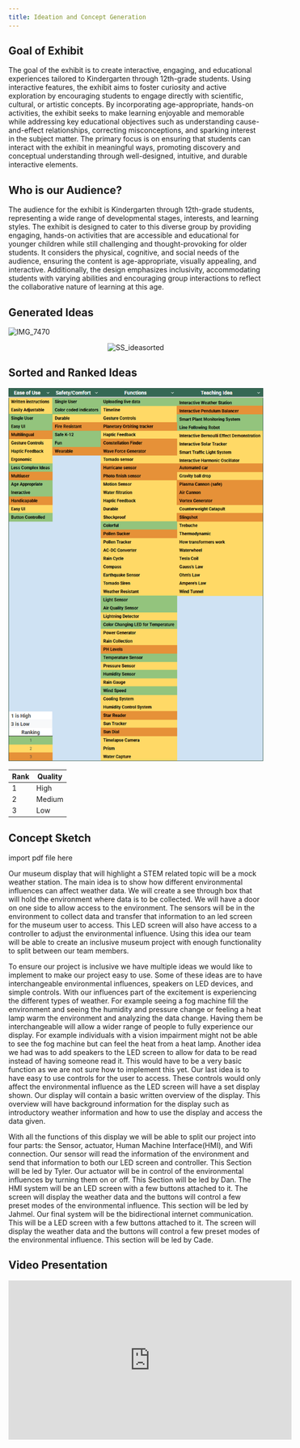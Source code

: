 ```yaml
---
title: Ideation and Concept Generation
---
```


## **Goal of Exhibit** 

The goal of the exhibit is to create interactive, engaging, and educational experiences tailored to Kindergarten through 12th-grade students. Using interactive features, the exhibit aims to foster curiosity and active exploration by encouraging students to engage directly with scientific, cultural, or artistic concepts. By incorporating age-appropriate, hands-on activities, the exhibit seeks to make learning enjoyable and memorable while addressing key educational objectives such as understanding cause-and-effect relationships, correcting misconceptions, and sparking interest in the subject matter. The primary focus is on ensuring that students can interact with the exhibit in meaningful ways, promoting discovery and conceptual understanding through well-designed, intuitive, and durable interactive elements.


## **Who is our Audience?**

The audience for the exhibit is Kindergarten through 12th-grade students, representing a wide range of developmental stages, interests, and learning styles. The exhibit is designed to cater to this diverse group by providing engaging, hands-on activities that are accessible and educational for younger children while still challenging and thought-provoking for older students. It considers the physical, cognitive, and social needs of the audience, ensuring the content is age-appropriate, visually appealing, and interactive. Additionally, the design emphasizes inclusivity, accommodating students with varying abilities and encouraging group interactions to reflect the collaborative nature of learning at this age. 


## **Generated Ideas**

![IMG_7470](https://github.com/user-attachments/assets/ef5c64cf-e923-4c13-9ce6-9c97f5b78f8f)

<p align="center">
<img src="https://github.com/user-attachments/assets/1368ea3d-0ad1-4b0d-a0fd-e218ce6dda2d" alt="SS_ideasorted">
</p>
  
## **Sorted and Ranked Ideas**

<p align="center">
<img src="Ranked-Ideas.png" alt="ranked_ss">
</p>

Rank     |         Quality 
---------|----------------
1        |         High
2        |         Medium 
3        |         Low


## **Concept Sketch**
import pdf file here 

Our museum display that will highlight a STEM related topic will be a mock weather station. The main idea is to show how different environmental influences can affect weather data. We will create a see through box that will hold the environment where data is to be collected. We will have a door on one side to allow access to the environment. The sensors will be in the environment to collect data and transfer that information to an led screen for the museum user to access. This LED screen will also have access to a controller to adjust the environmental influence. Using this idea our team will be able to create an inclusive museum project with enough functionality to split between our team members. 

To ensure our project is inclusive we have multiple ideas we would like to implement to make our project easy to use. Some of these ideas are to have interchangeable environmental influences, speakers on LED devices, and simple controls. With our influences part of the excitement is experiencing the different types of weather. For example seeing a fog machine fill the environment and seeing the humidity and pressure change or feeling a heat lamp warm the environment and analyzing the data change. Having them be interchangeable will allow a wider range of people to fully experience our display. For example individuals with a vision impairment might not be able to see the fog machine but can feel the heat from a heat lamp. Another idea we had was to add speakers to the LED screen to allow for data to be read instead of having someone read it. This would have to be a very basic function as we are not sure how to implement this yet. Our last idea is to have easy to use controls for the user to access. These controls would only affect the environmental influence as the LED screen will have a set display shown. Our display will contain a basic written overview of the display. This overview will have background information for the display such as introductory weather information and how to use the display and access the data given.

With all the functions of this display we will be able to split our project into four parts: the Sensor, actuator, Human Machine Interface(HMI), and Wifi connection. Our sensor will read the information of the environment and send that information to both our LED screen and controller. This Section will be led by Tyler. Our actuator will be in control of the environmental influences by turning them on or off. This Section will be led by Dan. The HMI system will be an LED screen with a few buttons attached to it. The screen will display the weather data and the buttons will control a few preset modes of the environmental influence. This section will be led by Jahmel. Our final system will be the bidirectional internet communication. This will be a LED screen with a few buttons attached to it. The screen will display the weather data and the buttons will control a few preset modes of the environmental influence. This section will be led by Cade. 


## **Video Presentation**

<iframe width="560" height="315" src="https://www.youtube.com/embed/fRhLtXQKH90?si=A_yCgXLyiOBgJdsG" title="YouTube video player" frameborder="0" allow="accelerometer; autoplay; clipboard-write; encrypted-media; gyroscope; picture-in-picture; web-share" referrerpolicy="strict-origin-when-cross-origin" allowfullscreen></iframe>


